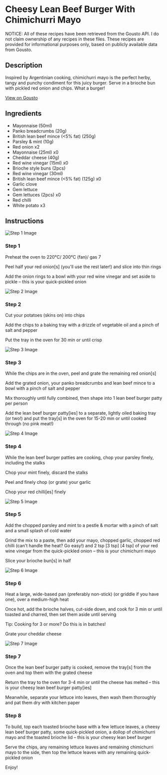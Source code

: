 # Cheesy Lean Beef Burger With Chimichurri Mayo

NOTICE: All of these recipes have been retrieved from the Gousto API. I do not claim ownership of any recipes in these files. These recipes are provided for informational purposes only, based on publicly available data from Gousto.

## Description

Inspired by Argentinian cooking, chimichurri mayo is the perfect herby, tangy and punchy condiment for this juicy burger. Serve in a brioche bun with pickled red onion and chips. What a burger! 

[View on Gousto](https://www.gousto.co.uk/recipes/cookbook/cheesy-lean-beef-burger-with-chimichurri-mayo)

## Ingredients

- Mayonnaise (50ml)
- Panko breadcrumbs (20g)
- British lean beef mince (<5% fat) (250g)
- Parsley & mint (10g)
- Red onion x2
- Mayonnaise (25ml) x0
- Cheddar cheese (40g)
- Red wine vinegar (15ml) x0
- Brioche style buns (2pcs)
- Red wine vinegar (30ml)
- British lean beef mince (<5% fat) (125g) x0
- Garlic clove
- Gem lettuce
- Gem lettuces (2pcs) x0
- Red chilli
- White potato x3

## Instructions

![Step 1 Image](https://production-media.gousto.co.uk/cms/recipe-step-image/step-1-1616673189156-x200.jpg)

### Step 1

Preheat the oven to 220°C/ 200°C (fan)/ gas 7

Peel half your red onion[s] (you'll use the rest later!) and slice<span class="text-danger"> </span>into thin rings

Add the onion rings to a bowl with your red wine vinegar and set aside to pickle – this is your quick-pickled onion

![Step 2 Image](https://production-media.gousto.co.uk/cms/recipe-step-image/step-2-1616673193560-x200.jpg)

### Step 2

Cut your potatoes (skins on) into chips

Add the chips to a baking tray with a drizzle of vegetable oil and a pinch of salt and pepper

Put the tray in the oven for 30 min or until crisp

![Step 3 Image](https://production-media.gousto.co.uk/cms/recipe-step-image/step-3-1616673198839-x200.jpg)

### Step 3

While the chips are in the oven, peel and grate the remaining red onion[s]

Add the grated onion, your panko breadcrumbs and lean beef mince to a bowl with a pinch of salt and pepper

Mix thoroughly until fully combined, then shape into 1 lean beef burger patty per person

Add the lean beef burger patty[ies] to a separate, lightly oiled baking tray (or two!) and put the tray[s] in the oven for 15-20 min or until cooked through (no pink meat!)

![Step 4 Image](https://production-media.gousto.co.uk/cms/recipe-step-image/step-4-1616673258736-x200.jpg)

### Step 4

While the lean beef burger patties are cooking, chop your parsley finely, including the stalks

Chop your mint finely, discard the stalks

Peel and finely chop (or grate) your garlic

Chop your red chilli[es] finely

![Step 5 Image](https://production-media.gousto.co.uk/cms/recipe-step-image/step-5-1616673263157-x200.jpg)

### Step 5

Add the chopped parsley and mint to a pestle & mortar with a pinch of salt and a small splash of cold water

Grind the mix to a paste, then add your mayo, chopped garlic, chopped red chilli (can't handle the heat? Go easy!) and 2 tsp <span class="text-purple">[3 tsp]</span> <span class="text-danger">[4 tsp]</span> of your red wine vinegar from the quick-pickled onion – this is your chimichurri mayo

Slice your brioche bun[s] in half

![Step 6 Image](https://production-media.gousto.co.uk/cms/recipe-step-image/step-6-1616673267966-x200.jpg)

### Step 6

Heat a large, wide-based pan (preferably non-stick) (or griddle if you have one), over a medium-high heat

Once hot, add the brioche halves, cut-side down, and cook for 3 min or until toasted and charred, then set them aside until serving

Tip: Cooking for 3 or more? Do this is in batches!

Grate your cheddar cheese

![Step 7 Image](https://production-media.gousto.co.uk/cms/recipe-step-image/step-7-1616673273125-x200.jpg)

### Step 7

Once the lean beef burger patty is cooked, remove the tray[s] from the oven and top them with the grated cheese

Return the tray to the oven for 3-4 min or until the cheese has melted – this is your cheesy lean beef burger patty[ies]

Meanwhile, separate your lettuce into leaves, then wash them thoroughly and pat them dry with kitchen paper

### Step 8

To build, top each toasted brioche base with a few lettuce leaves, a cheesy lean beef burger patty, some quick-pickled onion, a dollop of chimichurri mayo and the toasted brioche lid – this is your cheesy lean beef burger

Serve the chips, any remaining lettuce leaves and remaining chimichurri mayo to the side, then top the lettuce leaves with any remaining quick-pickled onion

Enjoy!

